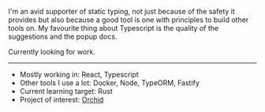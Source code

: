 I'm an avid supporter of static typing, not just because of the safety it provides but also because a good tool is one with principles to build other tools on. My favourite thing about Typescript is the quality of the suggestions and the popup docs.

Currently looking for work.

---

- Mostly working in: React, Typescript
- Other tools I use a lot: Docker, Node, TypeORM, Fastify
- Current learning target: Rust
- Project of interest: [Orchid](https://github.com/lbfalvy/orchid)
